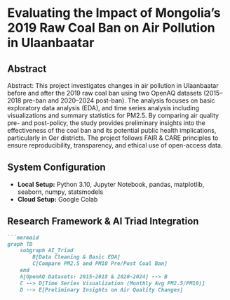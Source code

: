 # Evaluating the Impact of Mongolia’s 2019 Raw Coal Ban on Air Pollution in Ulaanbaatar

## Abstract
Abstract:
This project investigates changes in air pollution in Ulaanbaatar before and after the 2019 raw coal ban using two OpenAQ datasets (2015–2018 pre-ban and 2020–2024 post-ban). The analysis focuses on basic exploratory data analysis (EDA), and time series analysis including visualizations and summary statistics for PM2.5. By comparing air quality pre- and post-policy, the study provides preliminary insights into the effectiveness of the coal ban and its potential public health implications, particularly in Ger districts. The project follows FAIR & CARE principles to ensure reproducibility, transparency, and ethical use of open-access data.

## System Configuration
- **Local Setup:** Python 3.10, Jupyter Notebook, pandas, matplotlib, seaborn, numpy, statsmodels
- **Cloud Setup:** Google Colab

## Research Framework & AI Triad Integration
```markdown
```mermaid
graph TD
    subgraph AI_Triad
        B[Data Cleaning & Basic EDA]
        C[Compare PM2.5 and PM10 Pre/Post Coal Ban]
    end
    A[OpenAQ Datasets: 2015-2018 & 2020-2024] --> B
    C --> D[Time Series Visualization (Monthly Avg PM2.5/PM10)]
    D --> E[Preliminary Insights on Air Quality Changes]
